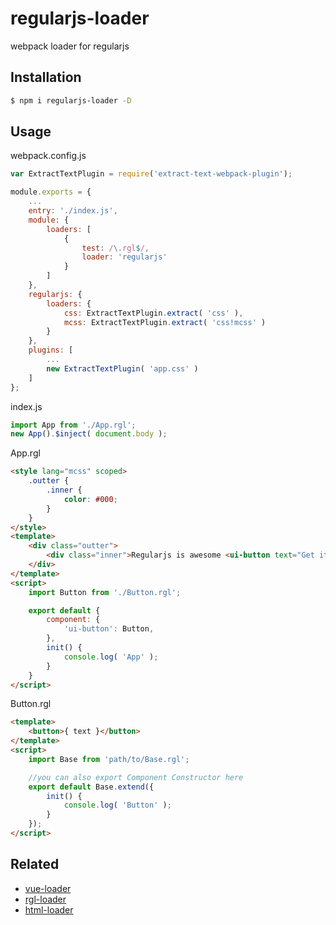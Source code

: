 # regularjs-loader

webpack loader for regularjs

## Installation

```bash
$ npm i regularjs-loader -D
```

## Usage

webpack.config.js

```js
var ExtractTextPlugin = require('extract-text-webpack-plugin');

module.exports = {
	...
	entry: './index.js',
	module: {
		loaders: [
			{
				test: /\.rgl$/,
				loader: 'regularjs'
			}
		]
	},
	regularjs: {
		loaders: {
			css: ExtractTextPlugin.extract( 'css' ),
			mcss: ExtractTextPlugin.extract( 'css!mcss' )
		}
	},
	plugins: [
		...
		new ExtractTextPlugin( 'app.css' )
	]
};
```

index.js

```js
import App from './App.rgl';
new App().$inject( document.body );
```

App.rgl

```html
<style lang="mcss" scoped>
	.outter {
		.inner {
			color: #000;
		}
	}
</style>
<template>
	<div class="outter">
		<div class="inner">Regularjs is awesome <ui-button text="Get it"></ui-button></div>
	</div>
</template>
<script>
	import Button from './Button.rgl';

	export default {
		component: {
			'ui-button': Button,
		},
		init() {
			console.log( 'App' );
		}
	}
</script>
```

Button.rgl

```html
<template>
	<button>{ text }</button>
</template>
<script>
	import Base from 'path/to/Base.rgl';

	//you can also export Component Constructor here
	export default Base.extend({
		init() {
			console.log( 'Button' );
		}
	});
</script>
```

## Related

- [vue-loader](https://github.com/vuejs/vue-loader)
- [rgl-loader](https://github.com/regularjs/rgl-loader)
- [html-loader](https://github.com/webpack/html-loader)
